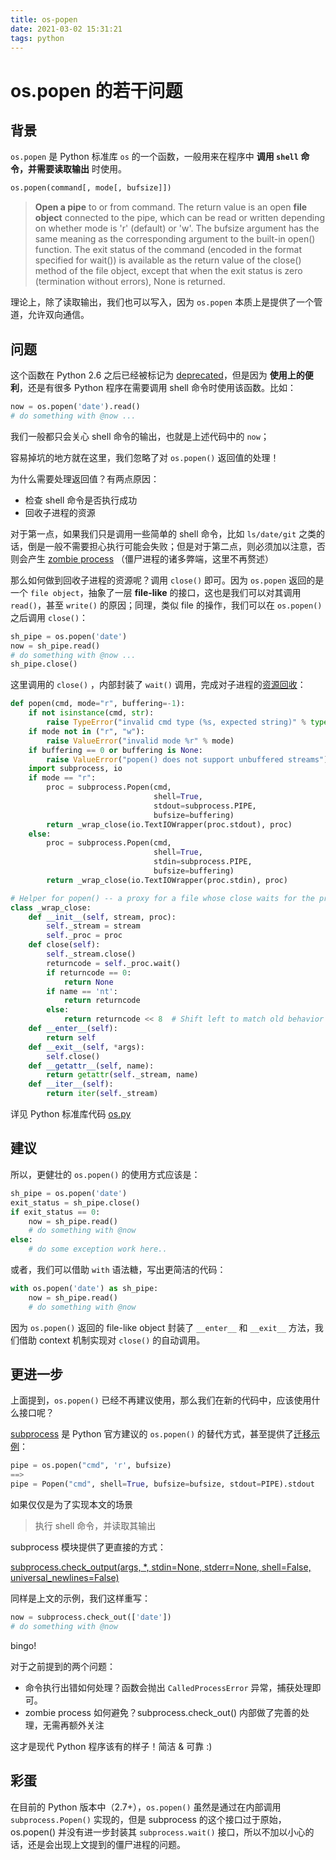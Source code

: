 ```yaml
---
title: os-popen
date: 2021-03-02 15:31:21
tags: python
---
```


# os.popen 的若干问题

## 背景

`os.popen` 是 Python 标准库 `os` 的一个函数，一般用来在程序中 **调用 `shell` 命令，并需要读取输出** 时使用。

```python
os.popen(command[, mode[, bufsize]])
```

> **Open a pipe** to or from command. The return value is an open **file object** connected to the pipe, which can be read or written depending on whether mode is 'r' (default) or 'w'. The bufsize argument has the same meaning as the corresponding argument to the built-in open() function. The exit status of the command (encoded in the format specified for wait()) is available as the return value of the close() method of the file object, except that when the exit status is zero (termination without errors), None is returned.

理论上，除了读取输出，我们也可以写入，因为 `os.popen` 本质上是提供了一个管道，允许双向通信。

## 问题

这个函数在 Python 2.6 之后已经被标记为 [deprecated](https://docs.python.org/2.7/library/os.html#os.popen)，但是因为 **使用上的便利**，还是有很多 Python 程序在需要调用 shell 命令时使用该函数。比如：

```python
now = os.popen('date').read()
# do something with @now ...
```

我们一般都只会关心 shell 命令的输出，也就是上述代码中的 `now`；

容易掉坑的地方就在这里，我们忽略了对 `os.popen()` 返回值的处理！

<!-- more -->

为什么需要处理返回值？有两点原因：

* 检查 shell 命令是否执行成功
* 回收子进程的资源

对于第一点，如果我们只是调用一些简单的 shell 命令，比如 `ls/date/git` 之类的话，倒是一般不需要担心执行可能会失败；但是对于第二点，则必须加以注意，否则会产生 [zombie process](https://en.wikipedia.org/wiki/Zombie_process) （僵尸进程的诸多弊端，这里不再赘述）

那么如何做到回收子进程的资源呢？调用 `close()` 即可。因为 `os.popen` 返回的是一个 `file object`，抽象了一层 **file-like** 的接口，这也是我们可以对其调用 `read()`，甚至 `write()` 的原因；同理，类似 file 的操作，我们可以在 `os.popen()` 之后调用 `close()`：

```python
sh_pipe = os.popen('date')
now = sh_pipe.read()
# do something with @now ...
sh_pipe.close()
```

这里调用的 `close()` ，内部封装了 `wait()` 调用，完成对子进程的[资源回收](https://man7.org/linux/man-pages/man2/waitid.2.html)：

```python
def popen(cmd, mode="r", buffering=-1):
    if not isinstance(cmd, str):
        raise TypeError("invalid cmd type (%s, expected string)" % type(cmd))
    if mode not in ("r", "w"):
        raise ValueError("invalid mode %r" % mode)
    if buffering == 0 or buffering is None:
        raise ValueError("popen() does not support unbuffered streams")
    import subprocess, io
    if mode == "r":
        proc = subprocess.Popen(cmd,
                                shell=True,
                                stdout=subprocess.PIPE,
                                bufsize=buffering)
        return _wrap_close(io.TextIOWrapper(proc.stdout), proc)
    else:
        proc = subprocess.Popen(cmd,
                                shell=True,
                                stdin=subprocess.PIPE,
                                bufsize=buffering)
        return _wrap_close(io.TextIOWrapper(proc.stdin), proc)

# Helper for popen() -- a proxy for a file whose close waits for the process
class _wrap_close:
    def __init__(self, stream, proc):
        self._stream = stream
        self._proc = proc
    def close(self):
        self._stream.close()
        returncode = self._proc.wait()
        if returncode == 0:
            return None
        if name == 'nt':
            return returncode
        else:
            return returncode << 8  # Shift left to match old behavior
    def __enter__(self):
        return self
    def __exit__(self, *args):
        self.close()
    def __getattr__(self, name):
        return getattr(self._stream, name)
    def __iter__(self):
        return iter(self._stream)
```

详见 Python 标准库代码 [os.py](https://github.com/python/cpython/blob/master/Lib/os.py#L976)

## 建议

所以，更健壮的 `os.popen()` 的使用方式应该是：

```python
sh_pipe = os.popen('date')
exit_status = sh_pipe.close()
if exit_status == 0:
    now = sh_pipe.read()
    # do something with @now
else:
    # do some exception work here..
```

或者，我们可以借助 `with` 语法糖，写出更简洁的代码：

```python
with os.popen('date') as sh_pipe:
    now = sh_pipe.read()
    # do something with @now
```

因为 `os.popen()` 返回的 file-like object 封装了 `__enter__` 和 `__exit__` 方法，我们借助 context 机制实现对 `close()` 的自动调用。

## 更进一步

上面提到，`os.popen()` 已经不再建议使用，那么我们在新的代码中，应该使用什么接口呢？

[subprocess](https://docs.python.org/2.7/library/subprocess.html#module-subprocess) 是 Python 官方建议的 `os.popen()` 的替代方式，甚至提供了[迁移示例](https://docs.python.org/2.7/library/subprocess.html#replacing-os-popen-os-popen2-os-popen3)：

```python
pipe = os.popen("cmd", 'r', bufsize)
==>
pipe = Popen("cmd", shell=True, bufsize=bufsize, stdout=PIPE).stdout
```

如果仅仅是为了实现本文的场景

> 执行 shell 命令，并读取其输出

subprocess 模块提供了更直接的方式：

[subprocess.check_output(args, *, stdin=None, stderr=None, shell=False, universal_newlines=False)](https://docs.python.org/2.7/library/subprocess.html#subprocess.check_output)

同样是上文的示例，我们这样重写：

```python
now = subprocess.check_out(['date'])
# do something with @now
```

bingo!

对于之前提到的两个问题：

* 命令执行出错如何处理？函数会抛出 `CalledProcessError` 异常，捕获处理即可。
* zombie process 如何避免？subprocess.check_out() 内部做了完善的处理，无需再额外关注

这才是现代 Python 程序该有的样子！简洁 & 可靠 :)

## 彩蛋

在目前的 Python 版本中（2.7+），`os.popen()` 虽然是通过在内部调用 `subprocess.Popen()` 实现的，但是 subprocess 的这个接口过于原始，os.popen() 并没有进一步封装其 `subprocess.wait()` 接口，所以不加以小心的话，还是会出现上文提到的僵尸进程的问题。

